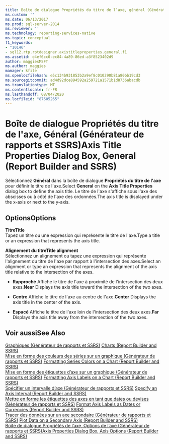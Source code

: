 ```yaml
---
title: Boîte de dialogue Propriétés du titre de l’axe, général (Générateur de rapports et SSRS) | Microsoft Docs
ms.custom: ''
ms.date: 06/13/2017
ms.prod: sql-server-2014
ms.reviewer: ''
ms.technology: reporting-services-native
ms.topic: conceptual
f1_keywords:
- "10146"
- sql12.rtp.rptdesigner.axistitleproperties.general.f1
ms.assetid: e4ef6cc0-ec84-4a89-86ed-a3f8523402d9
author: maggiesMSFT
ms.author: maggies
manager: kfile
ms.openlocfilehash: e5c134b931853b2a9ef8c010290b81a80bb19cd3
ms.sourcegitcommit: ad4d92dce894592a259721a1571b1d8736abacdb
ms.translationtype: MT
ms.contentlocale: fr-FR
ms.lasthandoff: 08/04/2020
ms.locfileid: "87605265"
---
```

# <a name="axis-title-properties-dialog-box-general-report-builder-and-ssrs"></a><span data-ttu-id="237c7-102">Boîte de dialogue Propriétés du titre de l'axe, Général (Générateur de rapports et SSRS)</span><span class="sxs-lookup"><span data-stu-id="237c7-102">Axis Title Properties Dialog Box, General (Report Builder and SSRS)</span></span>
  <span data-ttu-id="237c7-103">Sélectionnez **Général** dans la boîte de dialogue **Propriétés du titre de l'axe** pour définir le titre de l'axe.</span><span class="sxs-lookup"><span data-stu-id="237c7-103">Select **General** on the **Axis Title Properties** dialog box to define the axis title.</span></span> <span data-ttu-id="237c7-104">Le titre de l'axe s'affiche sous l'axe des abscisses ou à côté de l'axe des ordonnées.</span><span class="sxs-lookup"><span data-stu-id="237c7-104">The axis title is displayed under the x-axis or next to the y-axis.</span></span>  
  
## <a name="options"></a><span data-ttu-id="237c7-105">Options</span><span class="sxs-lookup"><span data-stu-id="237c7-105">Options</span></span>  
 <span data-ttu-id="237c7-106">**Titre**</span><span class="sxs-lookup"><span data-stu-id="237c7-106">**Title**</span></span>  
 <span data-ttu-id="237c7-107">Tapez un titre ou une expression qui représente le titre de l'axe.</span><span class="sxs-lookup"><span data-stu-id="237c7-107">Type a title or an expression that represents the axis title.</span></span>  
  
 <span data-ttu-id="237c7-108">**Alignement du titre**</span><span class="sxs-lookup"><span data-stu-id="237c7-108">**Title alignment**</span></span>  
 <span data-ttu-id="237c7-109">Sélectionnez un alignement ou tapez une expression qui représente l'alignement du titre de l'axe par rapport à l'intersection des axes.</span><span class="sxs-lookup"><span data-stu-id="237c7-109">Select an alignment or type an expression that represents the alignment of the axis title relative to the intersection of the axes.</span></span>  
  
-   <span data-ttu-id="237c7-110">**Rapproché** Affiche le titre de l'axe à proximité de l'intersection des deux axes.</span><span class="sxs-lookup"><span data-stu-id="237c7-110">**Near** Displays the axis title toward the intersection of the two axes.</span></span>  
  
-   <span data-ttu-id="237c7-111">**Centre** Affiche le titre de l'axe au centre de l'axe.</span><span class="sxs-lookup"><span data-stu-id="237c7-111">**Center** Displays the axis title in the center of the axis.</span></span>  
  
-   <span data-ttu-id="237c7-112">**Espacé** Affiche le titre de l'axe loin de l'intersection des deux axes.</span><span class="sxs-lookup"><span data-stu-id="237c7-112">**Far** Displays the axis title away from the intersection of the two axes.</span></span>  
  
## <a name="see-also"></a><span data-ttu-id="237c7-113">Voir aussi</span><span class="sxs-lookup"><span data-stu-id="237c7-113">See Also</span></span>  
 <span data-ttu-id="237c7-114">[Graphiques &#40;Générateur de rapports et SSRS&#41;](report-design/charts-report-builder-and-ssrs.md) </span><span class="sxs-lookup"><span data-stu-id="237c7-114">[Charts &#40;Report Builder and SSRS&#41;](report-design/charts-report-builder-and-ssrs.md) </span></span>  
 <span data-ttu-id="237c7-115">[Mise en forme des couleurs des séries sur un graphique &#40;Générateur de rapports et SSRS&#41;](report-design/formatting-series-colors-on-a-chart-report-builder-and-ssrs.md) </span><span class="sxs-lookup"><span data-stu-id="237c7-115">[Formatting Series Colors on a Chart &#40;Report Builder and SSRS&#41;](report-design/formatting-series-colors-on-a-chart-report-builder-and-ssrs.md) </span></span>  
 <span data-ttu-id="237c7-116">[Mise en forme des étiquettes d’axe sur un graphique &#40;Générateur de rapports et SSRS&#41;](report-design/formatting-axis-labels-on-a-chart-report-builder-and-ssrs.md) </span><span class="sxs-lookup"><span data-stu-id="237c7-116">[Formatting Axis Labels on a Chart &#40;Report Builder and SSRS&#41;](report-design/formatting-axis-labels-on-a-chart-report-builder-and-ssrs.md) </span></span>  
 <span data-ttu-id="237c7-117">[Spécifier un intervalle d’axe &#40;Générateur de rapports et SSRS&#41;](report-design/specify-an-axis-interval-report-builder-and-ssrs.md) </span><span class="sxs-lookup"><span data-stu-id="237c7-117">[Specify an Axis Interval &#40;Report Builder and SSRS&#41;](report-design/specify-an-axis-interval-report-builder-and-ssrs.md) </span></span>  
 <span data-ttu-id="237c7-118">[Mettre en forme les étiquettes des axes en tant que dates ou devises &#40;Générateur de rapports et SSRS&#41;](report-design/format-axis-labels-as-dates-or-currencies-report-builder-and-ssrs.md) </span><span class="sxs-lookup"><span data-stu-id="237c7-118">[Format Axis Labels as Dates or Currencies &#40;Report Builder and SSRS&#41;](report-design/format-axis-labels-as-dates-or-currencies-report-builder-and-ssrs.md) </span></span>  
 <span data-ttu-id="237c7-119">[Tracer des données sur un axe secondaire &#40;Générateur de rapports et SSRS&#41;](report-design/plot-data-on-a-secondary-axis-report-builder-and-ssrs.md) </span><span class="sxs-lookup"><span data-stu-id="237c7-119">[Plot Data on a Secondary Axis &#40;Report Builder and SSRS&#41;](report-design/plot-data-on-a-secondary-axis-report-builder-and-ssrs.md) </span></span>  
 [<span data-ttu-id="237c7-120">Boîte de dialogue Propriétés de l’axe, Options de l’axe &#40;Générateur de rapports et SSRS&#41;</span><span class="sxs-lookup"><span data-stu-id="237c7-120">Axis Properties Dialog Box, Axis Options &#40;Report Builder and SSRS&#41;</span></span>](../../2014/reporting-services/axis-properties-dialog-box-axis-options-report-builder-and-ssrs.md)  
  
  
